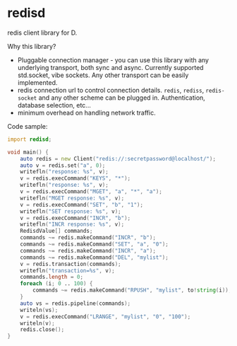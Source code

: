 # redisd

redis client library for D.

Why this library?

 * Pluggable connection manager - you can use this library with any underlying transport, both sync and async.
 Currently supported std.socket, vibe sockets. Any other transport can be easily implemented.
 * redis connection url to control connection details. `redis`, `rediss`, `redis-socket` and any other scheme can be plugged in. Authentication, database selection, etc...
 * minimum overhead on handling network traffic.

Code sample:

```d
import redisd;

void main() {
    auto redis = new Client("redis://:secretpassword@localhost/");
    auto v = redis.set("a", 0);
    writefln("response: %s", v);
    v = redis.execCommand("KEYS", "*");
    writefln("response: %s", v);
    v = redis.execCommand("MGET", "a", "*", "a");
    writefln("MGET response: %s", v);
    v = redis.execCommand("SET", "b", "1");
    writefln("SET response: %s", v);
    v = redis.execCommand("INCR", "b");
    writefln("INCR response: %s", v);
    RedisdValue[] commands;
    commands ~= redis.makeCommand("INCR", "b");
    commands ~= redis.makeCommand("SET", "a", "0");
    commands ~= redis.makeCommand("INCR", "a");
    commands ~= redis.makeCommand("DEL", "mylist");
    v = redis.transaction(commands);
    writefln("transaction=%s", v);
    commands.length = 0;
    foreach (i; 0 .. 100) {
        commands ~= redis.makeCommand("RPUSH", "mylist", to!string(i));
    }
    auto vs = redis.pipeline(commands);
    writeln(vs);
    v = redis.execCommand("LRANGE", "mylist", "0", "100");
    writeln(v);
    redis.close();
}

